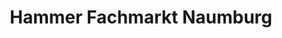 ---
title: "Hammer Fachmarkt Naumburg"
url: /naumburg/hammer-fachmarkt-naumburg/
shop: Raumausstattung
---